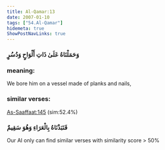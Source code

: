 ```yaml
---
title: Al-Qamar:13
date: 2007-01-10
tags: ["54.Al-Qamar"]
hidemeta: true 
ShowPostNavLinks: true 
---
```

### وَحَمَلْنَاهُ عَلَىٰ ذَاتِ أَلْوَاحٍ وَدُسُرٍ
### meaning: 
We bore him on a vessel made of planks and nails,
### similar verses: 

[As-Saaffaat:145](/37/145) (sim:52.4%)

### فَنَبَذْنَاهُ بِالْعَرَاءِ وَهُوَ سَقِيمٌ

Our AI only can find similar verses with similarity score > 50% 



